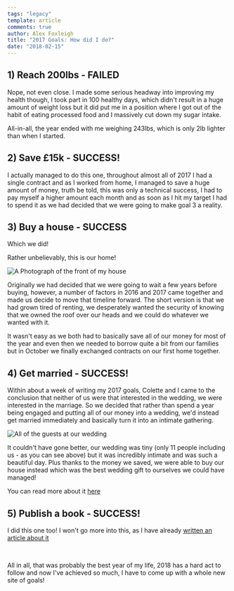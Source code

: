 ```yaml
---
tags: "legacy"
template: article 
comments: true 
author: Alex Foxleigh
title: "2017 Goals: How did I do?"
date: "2018-02-15"
---
```


## 1) Reach 200lbs - FAILED

Nope, not even close. I made some serious headway into improving my health though, I took part in 100 healthy days, which didn't result in a huge amount of weight loss but it did put me in a position where I got out of the habit of eating processed food and I massively cut down my sugar intake.

All-in-all, the year ended with me weighing 243lbs, which is only 2lb lighter than when I started.

## 2) Save £15k - SUCCESS!

I actually managed to do this one, throughout almost all of 2017 I had a single contract and as I worked from home, I managed to save a huge amount of money, truth be told, this was only a technical success, I had to pay myself a higher amount each month and as soon as I hit my target I had to spend it as we had decided that we were going to make goal 3 a reality.

## 3) Buy a house - SUCCESS

Which we did!

Rather unbelievably, this is our home!

![A Photograph of the front of my house](http://foxleigh.me/wp-content/uploads/2018/02/home-1024x702.png)

Originally we had decided that we were going to wait a few years before buying, however, a number of factors in 2016 and 2017 came together and made us decide to move that timeline forward. The short version is that we had grown tired of renting, we desperately wanted the security of knowing that we owned the roof over our heads and we could do whatever we wanted with it.

It wasn't easy as we both had to basically save all of our money for most of the year and even then we needed to borrow quite a bit from our families but in October we finally exchanged contracts on our first home together.

## 4) Get married - SUCCESS!

Within about a week of writing my 2017 goals, Colette and I came to the conclusion that neither of us were that interested in the wedding, we were interested in the marriage. So we decided that rather than spend a year being engaged and putting all of our money into a wedding, we'd instead get married immediately and basically turn it into an intimate gathering.

![All of the guests at our wedding](http://foxleigh.me/wp-content/uploads/2018/02/17835052_10154205871885194_9023070405855450222_o-1024x457.jpg)

It couldn't have gone better, our wedding was tiny (only 11 people including us - as you can see above) but it was incredibly intimate and was such a beautiful day. Plus thanks to the money we saved, we were able to buy our house instead which was the best wedding gift to ourselves we could have managed!

You can read more about it [here](/2017/04/holy-crap-im-married/)

## 5) Publish a book - SUCCESS!

I did this one too! I won't go more into this, as I have already [written an article about it](/2017/06/lets-kill-capitalism/)

 

All in all, that was probably the best year of my life, 2018 has a hard act to follow and now I've achieved so much, I have to come up with a whole new site of goals!
